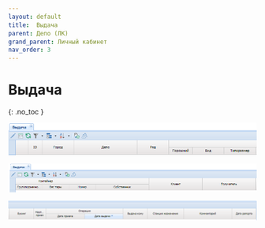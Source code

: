 ```yaml
---
layout: default
title:	Выдача
parent: Депо (ЛК)
grand_parent: Личный кабинет
nav_order: 3
---
```


# 	Выдача
{: .no_toc }

![](../../assets/images/vid.png)

![](../../assets/images/vid1.png)

![](../../assets/images/vid2.png)

